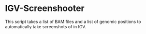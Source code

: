 # IGV-Screenshooter
This script takes a list of BAM files and a list of genomic positions to automatically take screenshots of in IGV.
